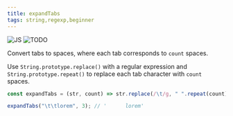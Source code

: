 ```yaml
---
title: expandTabs
tags: string,regexp,beginner
---
```


![JS](https://img.shields.io/badge/supports-javascript-yellow.svg?style=flat-square)
![TODO](https://img.shields.io/badge///TODO-blue.svg?style=flat-square)

Convert tabs to spaces, where each tab corresponds to `count` spaces.

Use `String.prototype.replace()` with a regular expression and `String.prototype.repeat()` to replace each tab character with `count` spaces.

```js
const expandTabs = (str, count) => str.replace(/\t/g, " ".repeat(count));
```

```js
expandTabs("\t\tlorem", 3); // '      lorem'
```
